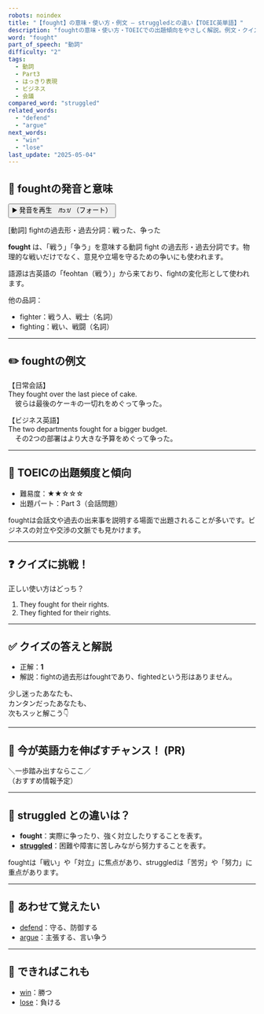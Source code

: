 ```yaml
---
robots: noindex
title: "【fought】の意味・使い方・例文 ― struggledとの違い【TOEIC英単語】"
description: "foughtの意味・使い方・TOEICでの出題傾向をやさしく解説。例文・クイズ付きでstruggledとの違いもわかりやすく学べます。"
word: "fought"
part_of_speech: "動詞"
difficulty: "2"
tags:
  - 動詞
  - Part3
  - はっきり表現
  - ビジネス
  - 会議
compared_word: "struggled"
related_words:
  - "defend"
  - "argue"
next_words:
  - "win"
  - "lose"
last_update: "2025-05-04"
---
```


## 🔰 foughtの発音と意味

<button class="play-audio" onclick="playTTS('fought')">
  <span class="play-audio-main">
    ▶️ 発音を再生　/fɔːt/
  </span>
  <span class="play-audio-sub">
    （フォート）
  </span>
</button>

[動詞] fightの過去形・過去分詞：戦った、争った

**fought** は、「戦う」「争う」を意味する動詞 fight の過去形・過去分詞です。物理的な戦いだけでなく、意見や立場を守るための争いにも使われます。

語源は古英語の「feohtan（戦う）」から来ており、fightの変化形として使われます。

他の品詞：  
- fighter：戦う人、戦士（名詞）
- fighting：戦い、戦闘（名詞）

---

## ✏️ foughtの例文

【日常会話】  
They fought over the last piece of cake.  
　彼らは最後のケーキの一切れをめぐって争った。

【ビジネス英語】  
The two departments fought for a bigger budget.  
　その2つの部署はより大きな予算をめぐって争った。

---

## 🎯 TOEICの出題頻度と傾向

- 難易度：★★☆☆☆
- 出題パート：Part 3（会話問題）

foughtは会話文や過去の出来事を説明する場面で出題されることが多いです。ビジネスの対立や交渉の文脈でも見かけます。

---

## ❓ クイズに挑戦！

正しい使い方はどっち？

1. They fought for their rights.  
2. They fighted for their rights.

---

## ✅ クイズの答えと解説

- 正解：**1**
- 解説：fightの過去形はfoughtであり、fightedという形はありません。

少し迷ったあなたも、  
カンタンだったあなたも、  
次もスッと解こう👇️

---

## 🚀 今が英語力を伸ばすチャンス！ (PR)

<div class="info-center">
＼一歩踏み出すならここ／<br>  
（おすすめ情報予定）
</div>

---

## 🤔  struggled との違いは？

- **fought**：実際に争ったり、強く対立したりすることを表す。
- **[struggled](/word/struggled)**：困難や障害に苦しみながら努力することを表す。

foughtは「戦い」や「対立」に焦点があり、struggledは「苦労」や「努力」に重点があります。

---

## 🧩 あわせて覚えたい

- [defend](/word/defend)：守る、防御する
- [argue](/word/argue)：主張する、言い争う

---

## 📖 できればこれも

- [win](/word/win)：勝つ
- [lose](/word/lose)：負ける

<!-- cvid: aid27_bid20 -->
